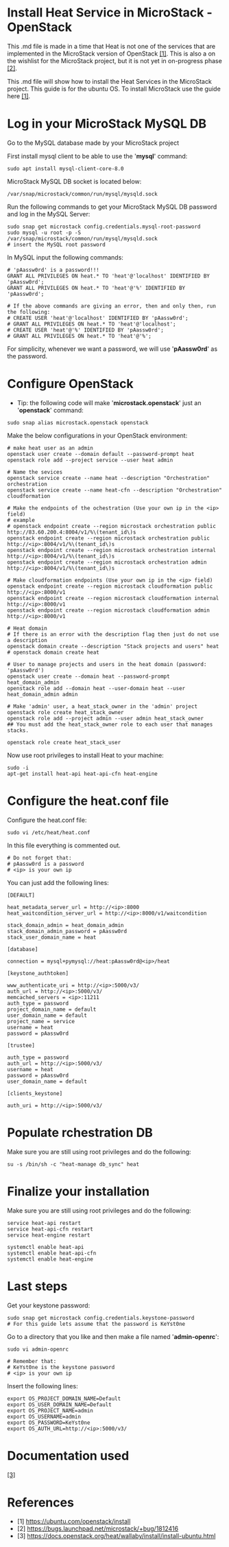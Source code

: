 # Install Heat Service in MicroStack - OpenStack

This .md file is made in a time that Heat is not one of the services that are implemented in the MicroStack version of OpenStack [[1]](https://github.com/karamolegkos/Diastema/blob/main/diastema/openstack-heat/heat-installation/install-heat-microstack.md#references). This is also a on the wishlist for the MicroStack project, but it is not yet in on-progress phase [[2]](https://github.com/karamolegkos/Diastema/blob/main/diastema/openstack-heat/heat-installation/install-heat-microstack.md#references).

This .md file will show how to install the Heat Services in the MicroStack project. This guide is for the ubuntu OS. To install MicroStack use the guide here [[1]](https://github.com/karamolegkos/Diastema/blob/main/diastema/openstack-heat/heat-installation/install-heat-microstack.md#references).

# Log in your MicroStack MySQL DB 
Go to the MySQL database made by your MicroStack project

First install mysql client to be able to use the '**mysql**' command:
```
sudo apt install mysql-client-core-8.0
```
MicroStack MySQL DB socket is located below:
```
/var/snap/microstack/common/run/mysql/mysqld.sock
```
Run the following commands to get your MicroStack MySQL DB password and log in the MySQL Server:
```
sudo snap get microstack config.credentials.mysql-root-password
sudo mysql -u root -p -S /var/snap/microstack/common/run/mysql/mysqld.sock
# insert the MySQL root password
```
In MySQL input the following commands:
```
# 'pAassw0rd' is a password!!!
GRANT ALL PRIVILEGES ON heat.* TO 'heat'@'localhost' IDENTIFIED BY 'pAassw0rd';
GRANT ALL PRIVILEGES ON heat.* TO 'heat'@'%' IDENTIFIED BY 'pAassw0rd';

# If the above commands are giving an error, then and only then, run the following:
# CREATE USER 'heat'@'localhost' IDENTIFIED BY 'pAassw0rd';
# GRANT ALL PRIVILEGES ON heat.* TO 'heat'@'localhost';
# CREATE USER 'heat'@'%' IDENTIFIED BY 'pAassw0rd';
# GRANT ALL PRIVILEGES ON heat.* TO 'heat'@'%';
```
For simplicity, whenever we want a password, we will use '**pAassw0rd**' as the password.

# Configure OpenStack
- Tip: the following code will make '**microstack.openstack**' just an '**openstack**' command:
```
sudo snap alias microstack.openstack openstack
```
Make the below configurations in your OpenStack environment:
```
# make heat user as an admin
openstack user create --domain default --password-prompt heat
openstack role add --project service --user heat admin

# Name the sevices
openstack service create --name heat --description "Orchestration" orchestration
openstack service create --name heat-cfn --description "Orchestration"  cloudformation

# Make the endpoints of the ochestration (Use your own ip in the <ip> field)
# example
# openstack endpoint create --region microstack orchestration public http://83.60.200.4:8004/v1/%\(tenant_id\)s
openstack endpoint create --region microstack orchestration public http://<ip>:8004/v1/%\(tenant_id\)s
openstack endpoint create --region microstack orchestration internal http://<ip>:8004/v1/%\(tenant_id\)s
openstack endpoint create --region microstack orchestration admin http://<ip>:8004/v1/%\(tenant_id\)s

# Make cloudformation endpoints (Use your own ip in the <ip> field)
openstack endpoint create --region microstack cloudformation public http://<ip>:8000/v1
openstack endpoint create --region microstack cloudformation internal http://<ip>:8000/v1
openstack endpoint create --region microstack cloudformation admin http://<ip>:8000/v1

# Heat domain
# If there is an error with the description flag then just do not use a description
openstack domain create --description "Stack projects and users" heat
# openstack domain create heat

# User to manage projects and users in the heat domain (password: 'pAassw0rd')
openstack user create --domain heat --password-prompt heat_domain_admin
openstack role add --domain heat --user-domain heat --user heat_domain_admin admin

# Make 'admin' user, a heat_stack_owner in the 'admin' project
openstack role create heat_stack_owner
openstack role add --project admin --user admin heat_stack_owner
## You must add the heat_stack_owner role to each user that manages stacks.

openstack role create heat_stack_user
```
Now use root privileges to install Heat to your machine:
```
sudo -i
apt-get install heat-api heat-api-cfn heat-engine
```

# Configure the heat.conf file

Configure the heat.conf file:
```
sudo vi /etc/heat/heat.conf
```
In this file everything is commented out. 
```
# Do not forget that:
# pAassw0rd is a password
# <ip> is your own ip
```
You can just add the following lines:
```
[DEFAULT]

heat_metadata_server_url = http://<ip>:8000
heat_waitcondition_server_url = http://<ip>:8000/v1/waitcondition

stack_domain_admin = heat_domain_admin
stack_domain_admin_password = pAassw0rd
stack_user_domain_name = heat

[database]

connection = mysql+pymysql://heat:pAassw0rd@<ip>/heat

[keystone_authtoken]

www_authenticate_uri = http://<ip>:5000/v3/
auth_url = http://<ip>:5000/v3/
memcached_servers = <ip>:11211
auth_type = password
project_domain_name = default
user_domain_name = default
project_name = service
username = heat
password = pAassw0rd

[trustee]

auth_type = password
auth_url = http://<ip>:5000/v3/
username = heat
password = pAassw0rd
user_domain_name = default

[clients_keystone]

auth_uri = http://<ip>:5000/v3/
```

# Populate rchestration DB
Make sure you are still using root privileges and do the following:
```
su -s /bin/sh -c "heat-manage db_sync" heat
```

# Finalize your installation
Make sure you are still using root privileges and do the following:
```
service heat-api restart
service heat-api-cfn restart
service heat-engine restart

systemctl enable heat-api
systemctl enable heat-api-cfn
systemctl enable heat-engine
```

# Last steps
Get your keystone password:
```
sudo snap get microstack config.credentials.keystone-password
# For this guide lets assume that the password is KeYst0ne
```
Go to a directory that you like and then make a file named '**admin-openrc**':
```
sudo vi admin-openrc
```
```
# Remember that:
# KeYst0ne is the keystone password
# <ip> is your own ip
```
Insert the following lines:
```
export OS_PROJECT_DOMAIN_NAME=Default
export OS_USER_DOMAIN_NAME=Default
export OS_PROJECT_NAME=admin
export OS_USERNAME=admin
export OS_PASSWORD=KeYst0ne
export OS_AUTH_URL=http://<ip>:5000/v3/
```

# Documentation used
[[3]](https://github.com/karamolegkos/Diastema/blob/main/diastema/openstack-heat/heat-installation/install-heat-microstack.md#references)

# References

- [1] https://ubuntu.com/openstack/install
- [2] https://bugs.launchpad.net/microstack/+bug/1812416
- [3] https://docs.openstack.org/heat/wallaby/install/install-ubuntu.html
